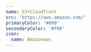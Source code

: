 ```yaml
---
name: S3+Cloudfront
src: 'https://aws.amazon.com/'
primaryColor: '#000'
secondaryColor: '#f90'
icon:
  name: Amazonaws
---
```


